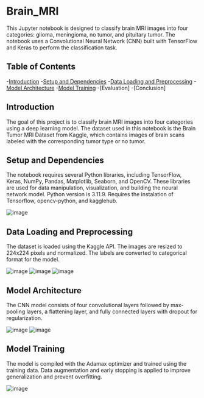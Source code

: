 # Brain_MRI
This Jupyter notebook is designed to classify brain MRI images into four categories: glioma, meningioma, no tumor, and pituitary tumor. The notebook uses a Convolutional Neural Network (CNN) built with TensorFlow and Keras to perform the classification task.

## Table of Contents
-[Introduction](#introduction)
-[Setup and Dependencies](#set_and_dependencies)
-[Data Loading and Preprocessing](#data_loading_and_preprocessing)
-[Model Architecture](#model_architecture)
-[Model Training](#model_training)
-[Evaluation]
-[Conclusion]

## Introduction
The goal of this project is to classify brain MRI images into four categories using a deep learning model. The dataset used in this notebook is the Brain Tumor MRI Dataset from Kaggle, which contains images of brain scans labeled with the corresponding tumor type or no tumor.

## Setup and Dependencies
The notebook requires several Python libraries, including TensorFlow, Keras, NumPy, Pandas, Matplotlib, Seaborn, and OpenCV. These libraries are used for data manipulation, visualization, and building the neural network model. Python version is 3.11.9. Requires the instalation of Tensorflow, opencv-python, and kagglehub.

![image](https://github.com/user-attachments/assets/d97682c0-4e9a-4f5d-bd21-4c0863c2ccc2)

## Data Loading and Preprocessing
The dataset is loaded using the Kaggle API. The images are resized to 224x224 pixels and normalized. The labels are converted to categorical format for the model.

![image](https://github.com/user-attachments/assets/07289237-3d52-4b63-93c3-324a218ac593)
![image](https://github.com/user-attachments/assets/48eb2468-2a8e-45bb-9383-da273b5fa283)
![image](https://github.com/user-attachments/assets/5d0d3c3c-c1d6-4217-a150-371ea0f900d6)

## Model Architecture
The CNN model consists of four convolutional layers followed by max-pooling layers, a flattening layer, and fully connected layers with dropout for regularization.

![image](https://github.com/user-attachments/assets/415be44a-c537-4757-9695-902b104d5612)
![image](https://github.com/user-attachments/assets/482e816a-8fbb-4dc9-934e-754e9a1632ee)

## Model Training
The model is compiled with the Adamax optimizer and trained using the training data. Data augmentation and early stopping is applied to improve generalization and prevent overfitting.

![image](https://github.com/user-attachments/assets/68c6bbf6-b129-417a-9397-440d922fe795)
